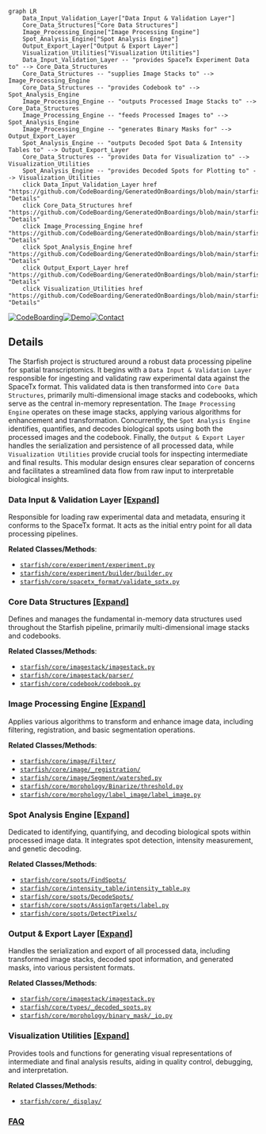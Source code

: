 ```mermaid
graph LR
    Data_Input_Validation_Layer["Data Input & Validation Layer"]
    Core_Data_Structures["Core Data Structures"]
    Image_Processing_Engine["Image Processing Engine"]
    Spot_Analysis_Engine["Spot Analysis Engine"]
    Output_Export_Layer["Output & Export Layer"]
    Visualization_Utilities["Visualization Utilities"]
    Data_Input_Validation_Layer -- "provides SpaceTx Experiment Data to" --> Core_Data_Structures
    Core_Data_Structures -- "supplies Image Stacks to" --> Image_Processing_Engine
    Core_Data_Structures -- "provides Codebook to" --> Spot_Analysis_Engine
    Image_Processing_Engine -- "outputs Processed Image Stacks to" --> Core_Data_Structures
    Image_Processing_Engine -- "feeds Processed Images to" --> Spot_Analysis_Engine
    Image_Processing_Engine -- "generates Binary Masks for" --> Output_Export_Layer
    Spot_Analysis_Engine -- "outputs Decoded Spot Data & Intensity Tables to" --> Output_Export_Layer
    Core_Data_Structures -- "provides Data for Visualization to" --> Visualization_Utilities
    Spot_Analysis_Engine -- "provides Decoded Spots for Plotting to" --> Visualization_Utilities
    click Data_Input_Validation_Layer href "https://github.com/CodeBoarding/GeneratedOnBoardings/blob/main/starfish/Data_Input_Validation_Layer.md" "Details"
    click Core_Data_Structures href "https://github.com/CodeBoarding/GeneratedOnBoardings/blob/main/starfish/Core_Data_Structures.md" "Details"
    click Image_Processing_Engine href "https://github.com/CodeBoarding/GeneratedOnBoardings/blob/main/starfish/Image_Processing_Engine.md" "Details"
    click Spot_Analysis_Engine href "https://github.com/CodeBoarding/GeneratedOnBoardings/blob/main/starfish/Spot_Analysis_Engine.md" "Details"
    click Output_Export_Layer href "https://github.com/CodeBoarding/GeneratedOnBoardings/blob/main/starfish/Output_Export_Layer.md" "Details"
    click Visualization_Utilities href "https://github.com/CodeBoarding/GeneratedOnBoardings/blob/main/starfish/Visualization_Utilities.md" "Details"
```

[![CodeBoarding](https://img.shields.io/badge/Generated%20by-CodeBoarding-9cf?style=flat-square)](https://github.com/CodeBoarding/GeneratedOnBoardings)[![Demo](https://img.shields.io/badge/Try%20our-Demo-blue?style=flat-square)](https://www.codeboarding.org/demo)[![Contact](https://img.shields.io/badge/Contact%20us%20-%20contact@codeboarding.org-lightgrey?style=flat-square)](mailto:contact@codeboarding.org)

## Details

The Starfish project is structured around a robust data processing pipeline for spatial transcriptomics. It begins with a `Data Input & Validation Layer` responsible for ingesting and validating raw experimental data against the SpaceTx format. This validated data is then transformed into `Core Data Structures`, primarily multi-dimensional image stacks and codebooks, which serve as the central in-memory representation. The `Image Processing Engine` operates on these image stacks, applying various algorithms for enhancement and transformation. Concurrently, the `Spot Analysis Engine` identifies, quantifies, and decodes biological spots using both the processed images and the codebook. Finally, the `Output & Export Layer` handles the serialization and persistence of all processed data, while `Visualization Utilities` provide crucial tools for inspecting intermediate and final results. This modular design ensures clear separation of concerns and facilitates a streamlined data flow from raw input to interpretable biological insights.

### Data Input & Validation Layer [[Expand]](./Data_Input_Validation_Layer.md)
Responsible for loading raw experimental data and metadata, ensuring it conforms to the SpaceTx format. It acts as the initial entry point for all data processing pipelines.


**Related Classes/Methods**:

- <a href="https://github.com/spacetx/starfish/blob/master/starfish/core/experiment/experiment.py" target="_blank" rel="noopener noreferrer">`starfish/core/experiment/experiment.py`</a>
- <a href="https://github.com/spacetx/starfish/blob/master/starfish/core/experiment/builder/builder.py" target="_blank" rel="noopener noreferrer">`starfish/core/experiment/builder/builder.py`</a>
- <a href="https://github.com/spacetx/starfish/blob/master/starfish/core/spacetx_format/validate_sptx.py" target="_blank" rel="noopener noreferrer">`starfish/core/spacetx_format/validate_sptx.py`</a>


### Core Data Structures [[Expand]](./Core_Data_Structures.md)
Defines and manages the fundamental in-memory data structures used throughout the Starfish pipeline, primarily multi-dimensional image stacks and codebooks.


**Related Classes/Methods**:

- <a href="https://github.com/spacetx/starfish/blob/master/starfish/core/imagestack/imagestack.py" target="_blank" rel="noopener noreferrer">`starfish/core/imagestack/imagestack.py`</a>
- <a href="https://github.com/spacetx/starfish/blob/master/starfish/core/imagestack/parser/" target="_blank" rel="noopener noreferrer">`starfish/core/imagestack/parser/`</a>
- <a href="https://github.com/spacetx/starfish/blob/master/starfish/core/codebook/codebook.py" target="_blank" rel="noopener noreferrer">`starfish/core/codebook/codebook.py`</a>


### Image Processing Engine [[Expand]](./Image_Processing_Engine.md)
Applies various algorithms to transform and enhance image data, including filtering, registration, and basic segmentation operations.


**Related Classes/Methods**:

- <a href="https://github.com/spacetx/starfish/blob/master/starfish/core/image/Filter/" target="_blank" rel="noopener noreferrer">`starfish/core/image/Filter/`</a>
- <a href="https://github.com/spacetx/starfish/blob/master/starfish/core/image/_registration/" target="_blank" rel="noopener noreferrer">`starfish/core/image/_registration/`</a>
- <a href="https://github.com/spacetx/starfish/blob/master/starfish/core/image/Segment/watershed.py" target="_blank" rel="noopener noreferrer">`starfish/core/image/Segment/watershed.py`</a>
- <a href="https://github.com/spacetx/starfish/blob/master/starfish/core/morphology/Binarize/threshold.py" target="_blank" rel="noopener noreferrer">`starfish/core/morphology/Binarize/threshold.py`</a>
- <a href="https://github.com/spacetx/starfish/blob/master/starfish/core/morphology/label_image/label_image.py" target="_blank" rel="noopener noreferrer">`starfish/core/morphology/label_image/label_image.py`</a>


### Spot Analysis Engine [[Expand]](./Spot_Analysis_Engine.md)
Dedicated to identifying, quantifying, and decoding biological spots within processed image data. It integrates spot detection, intensity measurement, and genetic decoding.


**Related Classes/Methods**:

- <a href="https://github.com/spacetx/starfish/blob/master/starfish/core/spots/FindSpots/" target="_blank" rel="noopener noreferrer">`starfish/core/spots/FindSpots/`</a>
- <a href="https://github.com/spacetx/starfish/blob/master/starfish/core/intensity_table/intensity_table.py" target="_blank" rel="noopener noreferrer">`starfish/core/intensity_table/intensity_table.py`</a>
- <a href="https://github.com/spacetx/starfish/blob/master/starfish/core/spots/DecodeSpots/" target="_blank" rel="noopener noreferrer">`starfish/core/spots/DecodeSpots/`</a>
- <a href="https://github.com/spacetx/starfish/blob/master/starfish/core/spots/AssignTargets/label.py" target="_blank" rel="noopener noreferrer">`starfish/core/spots/AssignTargets/label.py`</a>
- <a href="https://github.com/spacetx/starfish/blob/master/starfish/core/spots/DetectPixels/" target="_blank" rel="noopener noreferrer">`starfish/core/spots/DetectPixels/`</a>


### Output & Export Layer [[Expand]](./Output_Export_Layer.md)
Handles the serialization and export of all processed data, including transformed image stacks, decoded spot information, and generated masks, into various persistent formats.


**Related Classes/Methods**:

- <a href="https://github.com/spacetx/starfish/blob/master/starfish/core/imagestack/imagestack.py" target="_blank" rel="noopener noreferrer">`starfish/core/imagestack/imagestack.py`</a>
- <a href="https://github.com/spacetx/starfish/blob/master/starfish/core/types/_decoded_spots.py" target="_blank" rel="noopener noreferrer">`starfish/core/types/_decoded_spots.py`</a>
- <a href="https://github.com/spacetx/starfish/blob/master/starfish/core/morphology/binary_mask/_io.py" target="_blank" rel="noopener noreferrer">`starfish/core/morphology/binary_mask/_io.py`</a>


### Visualization Utilities [[Expand]](./Visualization_Utilities.md)
Provides tools and functions for generating visual representations of intermediate and final analysis results, aiding in quality control, debugging, and interpretation.


**Related Classes/Methods**:

- <a href="https://github.com/spacetx/starfish/blob/master/starfish/core/_display.py" target="_blank" rel="noopener noreferrer">`starfish/core/_display/`</a>




### [FAQ](https://github.com/CodeBoarding/GeneratedOnBoardings/tree/main?tab=readme-ov-file#faq)